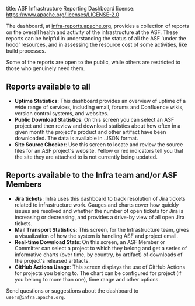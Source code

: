 title: ASF Infrastructure Reporting Dashboard
license: https://www.apache.org/licenses/LICENSE-2.0

The dashboard, at <a href="https://infra-reports.apache.org" target="_blank">infra-reports.apache.org</a>, provides a collection of reports on the overall health and activity of the infrastructure at the ASF. These reports can be helpful in understanding the status of all the ASF 'under the hood' resources, and in assessing the resource cost of some activities, like build processes.

Some of the reports are open to the public, while others are restricted to those who genuinely need them. 

## Reports available to all

  - **Uptime Statistics**: This dashboard provides an overview of uptime of a wide range of services, including email, forums and Confluence wikis, version control systems, and websites.
  - **Public Download Statistics**: On this screen you can select an ASF project and then review and download statistics about how often in a given month the project's product and other artifact have been downloaded. The data is available in .JSON format.
  - **Site Source Checker**: Use this screen to locate and review the source files for an ASF project's website. Yellow or red indicators tell you that the site they are attached to  is not currently being updated.

## Reports available to the Infra team and/or ASF Members

  - **Jira tickets**: Infra uses this dashboard to track resolution of Jira tickets related to infrastructure work. Gauges and charts cover how quickly issues are resolved and whether the number of open tickets for Jira is increasing or decreasing, and provides a drive-by view of all open Jira tickets.
  - **Mail Transport Statistics**: This screen, for the Infrastructure team, gives a visualization of how the system is handling ASF and project email.
  - **Real-time Download Stats**: On this screen, an ASF Member or Committer can select a project to which they belong and get a series of informative charts (over time, by country, by artifact) of downloads of the project's released artifacts.
  - **GitHub Actions Usage**: This screen displays the use of GitHub Actions for projects you belong to. The chart can be configured for project (if you belong to more than one), time range and other options. 

Send questions or suggestions about the dashboard to `users@infra.apache.org`.
